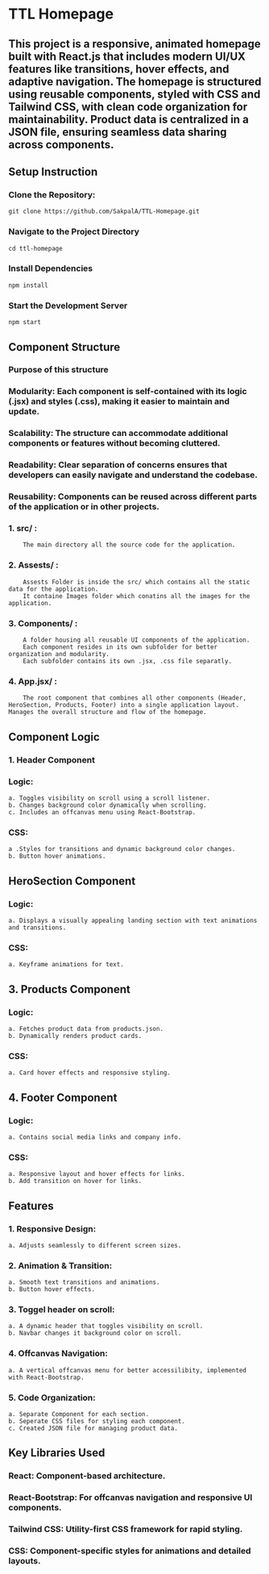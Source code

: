# TTL Homepage

## This project is a responsive, animated homepage built with React.js that includes modern UI/UX features like transitions, hover effects, and adaptive navigation. The homepage is structured using reusable components, styled with CSS and Tailwind CSS, with clean code organization for maintainability. Product data is centralized in a JSON file, ensuring seamless data sharing across components.


## Setup Instruction

### Clone the Repository:
    git clone https://github.com/SakpalA/TTL-Homepage.git

### Navigate  to the Project Directory
    cd ttl-homepage

### Install Dependencies
    npm install

### Start the Development Server
    npm start


## Component Structure

### Purpose of this structure 
### Modularity: Each component is self-contained with its logic (.jsx) and styles (.css), making it easier to maintain and update.
### Scalability: The structure can accommodate additional components or features without becoming cluttered.
### Readability: Clear separation of concerns ensures that developers can easily navigate and understand the codebase.
### Reusability: Components can be reused across different parts of the application or in other projects.

### 1. src/ : 
        The main directory all the source code for the application.
### 2. Assests/ :
        Assests Folder is inside the src/ which contains all the static data for the application. 
        It containe Images folder which conatins all the images for the application.
### 3. Components/ :
        A folder housing all reusable UI components of the application. 
        Each component resides in its own subfolder for better organization and modularity.
        Each subfolder contains its own .jsx, .css file separatly.

### 4. App.jsx/ :
        The root component that combines all other components (Header, HeroSection, Products, Footer) into a single application layout. Manages the overall structure and flow of the homepage.


## Component Logic
### 1. Header Component
### Logic: 
    a. Toggles visibility on scroll using a scroll listener.
    b. Changes background color dynamically when scrolling.
    c. Includes an offcanvas menu using React-Bootstrap.
### CSS: 
    a .Styles for transitions and dynamic background color changes.
    b. Button hover animations.

## HeroSection Component
### Logic:
    a. Displays a visually appealing landing section with text animations and transitions.
### CSS:
    a. Keyframe animations for text.

## 3. Products Component
### Logic:
    a. Fetches product data from products.json.
    b. Dynamically renders product cards.
### CSS:
    a. Card hover effects and responsive styling.

## 4. Footer Component
### Logic:
    a. Contains social media links and company info.
### CSS:
    a. Responsive layout and hover effects for links.
    b. Add transition on hover for links.


## Features
### 1. Responsive Design: 
    a. Adjusts seamlessly to different screen sizes.

### 2. Animation & Transition:  
    a. Smooth text transitions and animations.
    b. Button hover effects.

### 3. Toggel header on scroll:
    a. A dynamic header that toggles visibility on scroll.
    b. Navbar changes it background color on scroll.

### 4. Offcanvas Navigation: 
    a. A vertical offcanvas menu for better accessilibity, implemented with React-Bootstrap.

### 5. Code Organization:
    a. Separate Component for each section.
    b. Seperate CSS files for styling each component.
    c. Created JSON file for managing product data.


## Key Libraries Used

### React: Component-based architecture.
### React-Bootstrap: For offcanvas navigation and responsive UI components.
### Tailwind CSS: Utility-first CSS framework for rapid styling.
### CSS: Component-specific styles for animations and detailed layouts.
